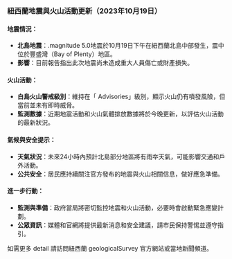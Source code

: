 ### 紐西蘭地震與火山活動更新（2023年10月19日）

#### 地震情況：
- **北島地震**：.magnitude 5.0地震於10月19日下午在紐西蘭北島中部發生，震中位於豐盛灣（Bay of Plenty）地區。
- **影響**：目前報告指出此次地震尚未造成重大人員傷亡或財產損失。

#### 火山活動：
- **白島火山警戒級別**：維持在「 Advisories」級別，顯示火山仍有噴發風險，但當前並未有即時威脅。
- **監測數據**：近期地震活動和火山氣體排放數據將於今晚更新，以評估火山活動的最新狀況。

#### 氣候與安全提示：
- **天氣狀況**：未來24小時內預計北島部分地區將有雨夲天氣，可能影響交通和戶外活動。
- **公共安全**：居民應持續關注官方發布的地震與火山相關信息，做好應急準備。

#### 進一步行動：
- **監測與準備**：政府當局將密切監控地震和火山活動，必要時會啟動緊急應變計劃。
- **公眾資訊**：媒體和官網將提供最新消息和安全建議，請市民保持警惕並遵守指引。

如需更多 detail 請訪問紐西蘭 geologicalSurvey 官方網站或當地新聞頻道。